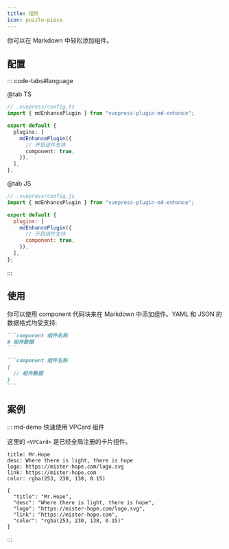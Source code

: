 ```yaml
---
title: 组件
icon: puzzle-piece
---
```


你可以在 Markdown 中轻松添加组件。

<!-- more -->

## 配置

::: code-tabs#language

@tab TS

```ts {8}
// .vuepress/config.ts
import { mdEnhancePlugin } from "vuepress-plugin-md-enhance";

export default {
  plugins: [
    mdEnhancePlugin({
      // 开启组件支持
      component: true,
    }),
  ],
};
```

@tab JS

```js {8}
// .vuepress/config.js
import { mdEnhancePlugin } from "vuepress-plugin-md-enhance";

export default {
  plugins: [
    mdEnhancePlugin({
      // 开启组件支持
      component: true,
    }),
  ],
};
```

:::

<!-- #region after -->

## 使用

你可以使用 component 代码块来在 Markdown 中添加组件。YAML 和 JSON 的数据格式均受支持:

````md
```component 组件名称
# 组件数据
```

```component 组件名称
{
  // 组件数据
}
```
````

## 案例

::: md-demo 快速使用 VPCard 组件

这里的 `<VPCard>` 是已经全局注册的卡片组件。

```component VPCard
title: Mr.Hope
desc: Where there is light, there is hope
logo: https://mister-hope.com/logo.svg
link: https://mister-hope.com
color: rgba(253, 230, 138, 0.15)
```

```component VPCard
{
  "title": "Mr.Hope",
  "desc": "Where there is light, there is hope",
  "logo": "https://mister-hope.com/logo.svg",
  "link": "https://mister-hope.com",
  "color": "rgba(253, 230, 138, 0.15)"
}
```

:::

<!-- #endregion after -->
